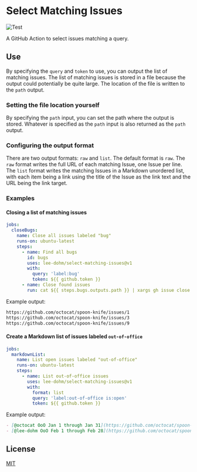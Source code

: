 # Select Matching Issues

![Test](https://github.com/lee-dohm/select-matching-issues/workflows/Test/badge.svg)

A GitHub Action to select issues matching a query.

## Use

By specifying the `query` and `token` to use, you can output the list of matching issues. The list of matching issues is stored in a file because the output could potentially be quite large. The location of the file is written to the `path` output.

### Setting the file location yourself

By specifying the `path` input, you can set the path where the output is stored. Whatever is specified as the `path` input is also returned as the `path` output.

### Configuring the output format

There are two output formats: `raw` and `list`. The default format is `raw`. The `raw` format writes the full URL of each matching Issue, one Issue per line. The `list` format writes the matching Issues in a Markdown unordered list, with each item being a link using the title of the Issue as the link text and the URL being the link target.

### Examples

#### Closing a list of matching issues

```yaml
jobs:
  closeBugs:
    name: Close all issues labeled "bug"
    runs-on: ubuntu-latest
    steps:
      - name: Find all bugs
        id: bugs
        uses: lee-dohm/select-matching-issues@v1
        with:
          query: 'label:bug'
          token: ${{ github.token }}
      - name: Close found issues
        run: cat ${{ steps.bugs.outputs.path }} | xargs gh issue close
```

Example output:

```markdown
https://github.com/octocat/spoon-knife/issues/1
https://github.com/octocat/spoon-knife/issues/3
https://github.com/octocat/spoon-knife/issues/9
```

#### Create a Markdown list of issues labeled `out-of-office`

```yaml
jobs:
  markdownList:
    name: List open issues labeled "out-of-office"
    runs-on: ubuntu-latest
    steps:
      - name: List out-of-office issues
        uses: lee-dohm/select-matching-issues@v1
        with:
          format: list
          query: 'label:out-of-office is:open'
          token: ${{ github.token }}
```

Example output:

```markdown
- [@octocat OoO Jan 1 through Jan 31](https://github.com/octocat/spoon-knife/issues/1)
- [@lee-dohm OoO Feb 1 through Feb 28](https://github.com/octocat/spoon-knife/issues/3)
```

## License

[MIT](LICENSE.md)
